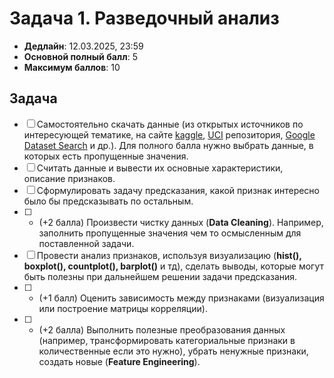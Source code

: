 # Задача 1. Разведочный анализ

* **Дедлайн**: 12.03.2025, 23:59
* **Основной полный балл**: 5
* **Максимум баллов**: 10

## Задача

- [ ] Самостоятельно скачать данные (из открытых источников по интересующей тематике, на сайте [kaggle](https://www.kaggle.com), [UCI](https://archive.ics.uci.edu/ml/datasets.php) репозитория, [Google Dataset Search](https://datasetsearch.research.google.com/) и др.). Для полного балла нужно выбрать данные, в которых есть пропущенные значения.
- [ ] Считать данные и вывести их основные характеристики, описание признаков.
- [ ] Сформулировать задачу предсказания, какой признак интересно было бы предсказывать по остальным.
- [ ] * (+2 балла) Произвести чистку данных (**Data Cleaning**). Например, заполнить пропущенные значения чем то осмысленным для поставленной задачи.
- [ ] Провести анализ признаков, используя визуализацию (**hist(), boxplot(), countplot(), barplot()** и тд), сделать выводы, которые могут быть полезны при дальнейшем решении задачи предсказания.
- [ ] * (+1 балл) Оценить зависимость между признаками (визуализация или построение матрицы корреляции).
- [ ] * (+2 балла) Выполнить полезные преобразования данных (например, трансформировать категориальные признаки в количественные если это нужно), убрать ненужные признаки, создать новые (**Feature Engineering**).
